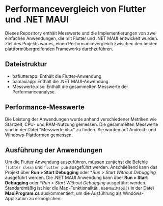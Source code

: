 # Performancevergleich von Flutter und .NET MAUI

Dieses Repository enthält Messwerte und die Implementierungen von zwei einfachen Anwendungen, die mit Flutter und .NET MAUI entwickelt wurden. Ziel des Projekts war es, einen Performancevergleich zwischen den beiden plattformübergreifenden Frameworks durchzuführen.

## Dateistruktur
- baflutterapp: Enthält die Flutter-Anwendung.
- bamauiapp: Enthält die .NET MAUI-Anwendung.
- Messwerte.xlsx: Enthält die gesammelten Messwerte der Performanceanalyse.

## Performance-Messwerte
Die Leistung der Anwendungen wurde anhand verschiedener Metriken wie Startzeit, CPU- und RAM-Nutzung gemessen. Die gesammelten Messwerte sind in der Datei "Messwerte.xlsx" zu finden. Sie wurden auf Android- und Windows-Plattformen gemessen.

## Ausführung der Anwendungen
Um die Flutter Anwendung auszuführen, müssen zunächst die Befehle `flutter clean` und `flutter pub` ausgeführt werden. Anschließend kann das Projekt über **Run > Start Debugging** oder **Run > Start Without Debugging* ausgeführt werden.
Die .NET MAUI Anwendung kann über **Run > Start Debugging** oder **Run > Start Without Debugging* ausgeführt werden. Standardmäßig ist hier die Map-Funktionalität `.UseMauiMaps()` in der Datei **MauiProgram.cs** auskommentiert, um die Ausführung als Windows-Applikation zu ermöglichen.  
